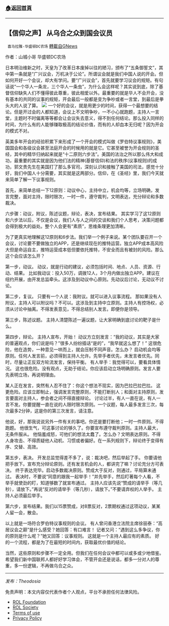###  [:house:返回首頁](https://github.com/ourhimalayas/txt)
---


## 【信仰之声】 从乌合之众到国会议员
` 喜马拉雅-华盛顿DC农场` [轉載自GNews](https://gnews.org/zh-hans/2276768/)

作者：山城小哥 华盛顿DC农场

日本明治维新之时，天皇为了改革日本废掉以往的陋习，颁布了“五条御誓文”，其中第一条就是“广兴议会，万机决于公论”。所谓议会就是我们中国人说的开会。但如何开好一个会议，却大有学问。要“广兴议会”，首先就要学习议会的规矩。有句话说“一个华人一条龙，三个华人一条虫”，为什么会这样呢？其实说到底，除了基督信仰缺失人们不懂得彼此尊重，彼此相爱以外。最重要的就是华人不会开会，没有基本的共同的议事的规矩，开会最后一般都是变为争吵或者一言堂，到最后是拳头大的人说了算。
![](https://assets.gnews.org/wp-content/uploads/2022/04/8F831CA1-1841-4AEC-842B-346716ABA9FD.jpeg)
一个好的会议，就是用更少的时间，获得一个最想要的结论。但是开过会的人都知道，会议上不文明争吵，一不小心就跑题，主持人一言堂，主题时不时偏离等等都会让会议失去意义，得不到任何结论。那么投入同样的时间，为什么有的人能够赚取极高的结论价值，而有的人却血本无归呢？因为开会的模式不对。

英美多年开会的经验积累下来形成了一个开会的模式叫做《罗伯特议事规则》，美国国会和各级议会甚至法庭开会的时候用的就是它。它甚至被誉为开会规则的圣经，其中的精华归纳起来就是“十二原则六步法”。美国的法治之所以那么伟大和成功，最重要的其实就是因为他们法的精神(基督信仰)和法的秩序(议事规则)的成功，郭文贵先生在美国打了那么多官司，深刻认识和接触了美国的司法，感觉十分好，我们中国人十分需要，其实就是这两部分。信仰，在《圣经》里，我们今天就来简单了解一下议事规则。

首先，来简单总结一下12原则：动议中心，主持中立，机会均等，立场明确，发言完整，面对主持，限时限次，一时一件，遵守裁判，文明表达，充分辩论和多数裁决。

六步骤：动议，附议，陈述议题，辩论，表决，宣布结果。
其实学习了这12原则和六步法以后，不仅是会议，我们人与人之间的交谈和我们个人思考，决策问题都会得到极大的益处。整个人会更有“素质”，思维条理更加清晰。

为了更真实地理解这12原则和6步法。我们举一个例子来说。某个团队要召开一个会议，讨论要不要做独立的APP，还是继续现在的推特运营。独立APP成本高风险大但是命运自主，推特运营成本低但要依托推特，不安全而且有被封的风险。那么这个会应该怎么开？

第一步，动议。
动议，就是行动的建议，必须包括时间、地点、人员、资源、行动、结果。
比如我动议：投入50万，调拨12人，3个月内做出独立APP。建议在纽约开展，由开发总监牵头。这涉及到动议中心原则。先动议后讨论，无动议不讨论。

第二步，复议。
只要有一个人说：我附议。就可以进入议事流程。
那如果没有人附议，主持人可以附议吗？不可以。这涉及到主持中立原则。主持人有控场权，必须从讨论中抽离。不得发表意见，不得总结别人发言。即便你是领导。

第三步，陈述议题。
主持人清楚陈述一遍议题，让大家明确到底讨论的靶子是什么。

第四步，辩论。
主持人宣布，开始！
动议方立刻发言：“我的动议，其实是大家的普遍观点，你们说是吗？”很多人纷纷插话“是的”，“我早就这么想了！”
这很危险，他在造势，一种意见一哄而上，就会压制不同声音。怎么办？
启动机会均等原则。任何人发言前，必须得到主持人允许。先举手者优先，未发言者优先。同时，尽量让正反双方轮流发言，保持平衡。
有人举手：我觉得可以，要看具体情况。
这也很危险。没有观点，无助于结论。你应该启动立场明确原则。发言人要先表明立场，再说明理由。

某人正在发言，突然有人忍不住了：你这个想法不现实，因为巴拉巴拉巴拉。
这更危险。应该立即制止，强调发言完整原则，不能打断别人；和面对主持原则，发言要面对主持人，参会者之间不得直接辩论。
讨论过半，有人一直在说，有人一言不发。你要提醒一直在说的人限时限次原则。一个议题，每人最多发言三次，每次最多2分钟，这是你的第三次发言，请注意。

他说，好，那我说说另外一件有关的事吧。你还是要打断他；一时一件原则。不得跑题。
他很生气，可这事讨论的够久了。你要宣布遵守裁判原则。主持人最大，无条件服从。
他恼羞成怒，可他们的想法太蠢了。怎么办？文明表达原则。不得人身攻击、不得质疑他人动机、习惯或者偏好。在一系列规则下，辩论终于变得有序、交替、高效。

第五步，表决。
开发总监觉得差不多了，说：裁决吧，然后举起了手。
你要请他把手放下。宣布充分辩论原则。还有发言机会的人，都讲完了嘛？讨论充分方可表决。
终于表达完毕。启动多数裁决原则。赞成大于反对，则通过，平局算未通过。
表决时，不要说“同意的跟我一起举手！”并先举手，然后盯著每个人看，不举手就使劲的盯，知道够数了就宣布通过。
主持人应该先说“赞成的请举手（等几秒），请放下。”再说“反对的请举手（等几秒），请放下。”不要请弃权的人举手。
主持人必须最后举手。

第六步，宣布结果。我们以15票赞成，对8票反对，2票期权通过这项动议，某某人留一会，散会。

以上就是一场符合罗伯特议事规则的会议。
有人曾问香港立法院主席徐丽泰：“高居议会之巅”是什么感受？她回答：有口难言！
记者又问：“遇到这么多争议，你的原则是什么呢？”她又回答：议事规则。
这就是一个主持人最应有的素质。
好的一个流程，都是为了在最短的时间内，获取最优价值的结论。

当然，这些原则和步骤不一定全用。但我们在任何会议中都可以或多或少地借鉴。希望我们新中国联邦人都好好学习体会，不管开会还是说话，都多一分对人的尊重，多一份逻辑，不再做乌合之众。

* * *

*发布：Theodosia*

 

免责声明：本文内容仅代表作者个人观点，平台不承担任何法律风险。

- [ROL Foundation](https://rolfoundation.org/)
- [ROL Society](https://rolsociety.org/)
- [Terms of use](https://gnews.org/terms-of-use-3/)
- [Privacy Policy](https://gnews.org/privacy-policy/)
